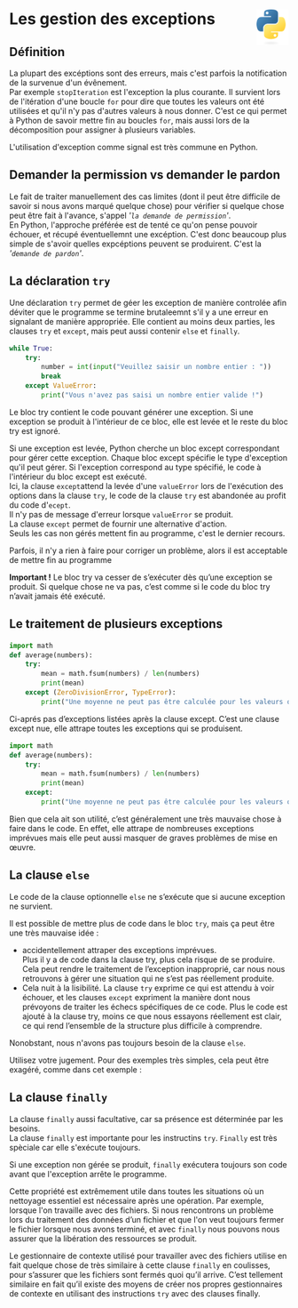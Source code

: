 # **Les gestion des exceptions** <a href="../"><img align="right" src="../../src/images/Python-logo-notext.svg" alt="Python" title="Phthon" widht="auto" height="64px"></a>

## **Définition**

La plupart des excéptions sont des erreurs, mais c'est parfois la notification de la survenue d'un évênement.  
Par exemple `stopIteration` est l'exception la plus courante. Il survient lors de l'itération d'une boucle `for` pour dire que toutes les valeurs ont été utilisées et qu'il n'y pas d'autres valeurs à nous donner. C'est ce qui permet à Python de savoir mettre fin au boucles `for`, mais aussi lors de la décomposition pour assigner à plusieurs variables.  

L'utilisation d'exception comme signal est très commune en Python.

## **Demander la permission vs demander le pardon**

Le fait de traiter manuellement des cas limites (dont il peut être difficile de savoir si nous avons marqué quelque chose) pour vérifier si quelque chose peut être fait à l'avance, s'appel _'`la demande de permission`'_.  
En Python, l'approche préférée est de tenté ce qu'on pense pouvoir échouer, et récupé éventuellemnt une excéption. C'est donc beaucoup plus simple de s'avoir quelles expcéptions peuvent se produirent. C'est la _'`demande de pardon`'_.

## **La déclaration `try`**

Une déclaration `try` permet de géer les exception de manière controlée afin déviter que le programme se termine brutaleemnt s'il y a une erreur en signalant de manière appropriée. Elle contient au moins deux parties, les clauses `try` et `except`, mais peut aussi contenir `else` et `finally`.  

```py
while True:
    try:
        number = int(input("Veuillez saisir un nombre entier : "))
        break
    except ValueError:
        print("Vous n'avez pas saisi un nombre entier valide !")
```


Le bloc try contient le code pouvant générer une exception. Si une exception se produit à l'intérieur de ce bloc, elle est levée et le reste du bloc try est ignoré.  

Si une exception est levée, Python cherche un bloc except correspondant pour gérer cette exception. Chaque bloc except spécifie le type d'exception qu'il peut gérer. Si l'exception correspond au type spécifié, le code à l'intérieur du bloc except est exécuté.  
Ici, la clause `except`attend la levée d'une `valueError` lors de l'exécution des options dans la clause `try`, le code de la clause `try` est abandonée au profit du code d'`ecept`.  
Il n'y pas de message d'erreur lorsque `valueError` se produit.  
La clause `except` permet de fournir une alternative d'action.  
Seuls les cas non gérés mettent fin au programme, c'est le dernier recours.

Parfois, il n'y a rien à faire pour corriger un problème, alors il est acceptable de mettre fin au programme

**Important !**
Le bloc try va cesser de s’exécuter dès qu’une exception se produit. Si quelque chose ne va pas, c’est comme si le code du bloc try n’avait jamais été exécuté.

## **Le traitement de plusieurs exceptions**

```py
import math
def average(numbers):
    try:
        mean = math.fsum(numbers) / len(numbers)
        print(mean)
    except (ZeroDivisionError, TypeError):
        print("Une moyenne ne peut pas être calculée pour les valeurs que vous avez fournies.")
```

Ci-aprés pas d’exceptions listées après la clause except. C’est une clause except nue, elle attrape toutes les exceptions qui se produisent.
```py
import math
def average(numbers):
    try:
        mean = math.fsum(numbers) / len(numbers)
        print(mean)
    except:
        print("Une moyenne ne peut pas être calculée pour les valeurs que vous avez fournies.")
```
Bien que cela ait son utilité, c’est généralement une très mauvaise chose à faire dans le code. En effet, elle attrape de nombreuses exceptions imprévues mais elle peut aussi masquer de graves problèmes de mise en œuvre.

## **La clause `else`**

Le code de la clause optionnelle `else` ne s’exécute que si aucune exception ne survient.

Il est possible de mettre plus de code dans le bloc `try`, mais ça peut être une très mauvaise idée :
* accidentellement attraper des exceptions imprévues.  
Plus il y a de code dans la clause try, plus cela risque de se produire. Cela peut rendre le traitement de l’exception inapproprié, car nous nous retrouvons à gérer une situation qui ne s’est pas réellement produite.
* Cela nuit à la lisibilité. La clause `try` exprime ce qui est attendu à voir échouer, et les clauses `except` expriment la manière dont nous prévoyons de traiter les échecs spécifiques de ce code. Plus le code est ajouté à la clause try, moins ce que nous essayons réellement est clair, ce qui rend l’ensemble de la structure plus difficile à comprendre.  

Nonobstant, nous n'avons pas toujours besoin de la clause `else`.

Utilisez votre jugement. Pour des exemples très simples, cela peut être exagéré, comme dans cet exemple :

## **La clause `finally`**

La clause `finally` aussi facultative, car sa présence est déterminée par les besoins.  
La clause `finally` est importante pour les instructins `try`. `Finally` est très spèciale car elle s'exécute toujours.  

Si une exception non gérée se produit, `finally` exécutera toujours son code avant que l'exception arrête le programme.

Cette propriété est extrêmement utile dans toutes les situations où un nettoyage essentiel est nécessaire après une opération. Par exemple, lorsque l'on travaille avec des fichiers. Si nous rencontrons un problème lors du traitement des données d’un fichier et que l'on veut toujours fermer le fichier lorsque nous avons terminé, et avec `finally` nous pouvons nous assurer que la libération des ressources se produit.

Le gestionnaire de contexte utilisé pour travailler avec des fichiers utilise en fait quelque chose de très similaire à cette clause `finally` en coulisses, pour s’assurer que les fichiers sont fermés quoi qu’il arrive. C’est tellement similaire en fait qu’il existe des moyens de créer nos propres gestionnaires de contexte en utilisant des instructions `try` avec des clauses finally.